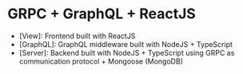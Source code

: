 # GRPC + GraphQL + ReactJS

* [View]: Frontend built with ReactJS
* [GraphQL]: GraphQL middleware built with NodeJS + TypeScript
* [Server]: Backend built with NodeJS + TypeScript using GRPC as communication protocol + Mongoose (MongoDB)
